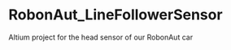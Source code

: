 RobonAut_LineFollowerSensor
===========================

Altium project for the head sensor of our RobonAut car
